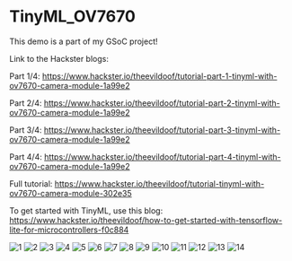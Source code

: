 # TinyML_OV7670

This demo is a part of my GSoC project!

Link to the Hackster blogs:

Part 1/4: https://www.hackster.io/theevildoof/tutorial-part-1-tinyml-with-ov7670-camera-module-1a99e2

Part 2/4: https://www.hackster.io/theevildoof/tutorial-part-2-tinyml-with-ov7670-camera-module-1a99e2

Part 3/4: https://www.hackster.io/theevildoof/tutorial-part-3-tinyml-with-ov7670-camera-module-1a99e2

Part 4/4: https://www.hackster.io/theevildoof/tutorial-part-4-tinyml-with-ov7670-camera-module-1a99e2

Full tutorial: https://www.hackster.io/theevildoof/tutorial-tinyml-with-ov7670-camera-module-302e35

To get started with TinyML, use this blog: https://www.hackster.io/theevildoof/how-to-get-started-with-tensorflow-lite-for-microcontrollers-f0c884


![1](https://user-images.githubusercontent.com/72989277/187579755-a89c72ec-a604-4103-9aeb-aed674b5749e.png)
![2](https://user-images.githubusercontent.com/72989277/187579763-b71985ff-58b6-4a6a-bf91-8c97b3295edf.png)
![3](https://user-images.githubusercontent.com/72989277/187503246-d5b2187e-e4e3-4fe6-bbb0-46d4af62fe28.png)
![4](https://user-images.githubusercontent.com/72989277/187503248-a7dafb34-d357-496e-aad0-adbe889cd172.png)
![5](https://user-images.githubusercontent.com/72989277/187503250-71e70852-ca17-48c4-a3f1-17d77151da1b.png)
![6](https://user-images.githubusercontent.com/72989277/187503253-66db6db8-2f94-4394-a63f-d3fee1e316f2.png)
![7](https://user-images.githubusercontent.com/72989277/187503257-4c00af91-4272-44ee-ab6d-3de3e8125e52.png)
![8](https://user-images.githubusercontent.com/72989277/187503260-60bea5a4-2d04-439e-9968-ab6176627df1.png)
![9](https://user-images.githubusercontent.com/72989277/187503263-8708ef9d-1c17-401c-b714-52ac7801c39e.png)
![10](https://user-images.githubusercontent.com/72989277/187503268-0e976329-7105-4cf8-80c9-cadffb2753fe.png)
![11](https://user-images.githubusercontent.com/72989277/187503273-c6efdcad-d8cc-4e50-906a-518373ed2729.png)
![12](https://user-images.githubusercontent.com/72989277/187503275-f9db447e-6011-4da7-a815-6ee4f8bc138b.png)
![13](https://user-images.githubusercontent.com/72989277/187503280-900fb601-d1e5-4e6b-a833-baed36c7a663.png)
![14](https://user-images.githubusercontent.com/72989277/187503281-5e019cb4-df47-42f9-8a9a-a40fae5b0e19.png)
